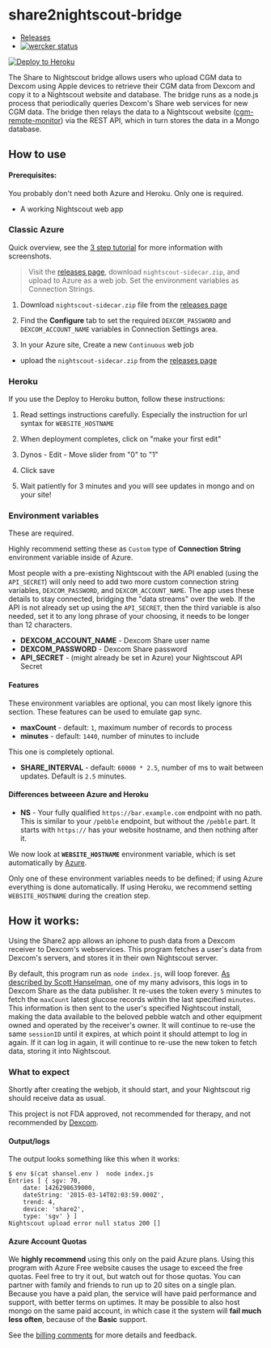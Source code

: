 # share2nightscout-bridge

* [Releases][releases]
* [![wercker status](https://app.wercker.com/status/1d9a86d110cb9d42c844fa60d084e5c4/m "wercker status")](https://app.wercker.com/project/bykey/1d9a86d110cb9d42c844fa60d084e5c4)

[![Deploy to Heroku][heroku-img]][heroku-url]

[heroku-img]: https://www.herokucdn.com/deploy/button.png
[heroku-url]: https://heroku.com/deploy

[c-r-m]: https://github.com/nightscout/cgm-remote-monitor

The Share to Nightscout bridge allows users who upload CGM data to Dexcom using Apple devices to retrieve their CGM data from Dexcom and copy it to a Nightscout website and database.  The bridge runs as a node.js process that periodically queries Dexcom's Share web services for new CGM data.  The bridge then relays the data to a Nightscout website ([cgm-remote-monitor][c-r-m]) via the REST API, which in turn stores the data in a Mongo database.

## How to use

#### Prerequisites:
You probably don't need both Azure and Heroku.  Only one is required.

* A working Nightscout web app

### Classic Azure

Quick overview, see the [3 step tutorial][tutorial] for more information with
screenshots.

> Visit the [releases page][releases], download `nightscout-sidecar.zip`, and
> upload to Azure as a web job.  Set the environment variables as Connection Strings.

[releases]: https://github.com/bewest/share2nightscout-bridge/releases
[tutorial]: https://github.com/bewest/share2nightscout-bridge/issues/1


1. Download `nightscout-sidecar.zip` file from the
   [releases page][releases]

1. Find the **Configure** tab to set the required `DEXCOM_PASSWORD` and
   `DEXCOM_ACCOUNT_NAME` variables in Connection Settings area.

1. In your Azure site, Create a new `Continuous` web job
  * upload the `nightscout-sidecar.zip` from the [releases page][releases]

[create-webjobs]: http://azure.microsoft.com/en-us/documentation/articles/web-sites-create-web-jobs/


### Heroku

If you use the Deploy to Heroku button, follow these instructions:
1. Read settings instructions carefully. Especially the instruction for url syntax for `WEBSITE_HOSTNAME`

2. When deployment completes, click on "make your first edit"

3. Dynos - Edit - Move slider from "0" to "1"

4. Click save

5. Wait patiently for 3 minutes and you will see updates in mongo and on your site!

### Environment variables

These are required.

Highly recommend setting these as `Custom` type of
**Connection String** environment variable inside of Azure.

Most people with a pre-existing Nightscout with the API enabled (using
the `API_SECRET`) will only need to add two more custom connection
string variables, `DEXCOM_PASSWORD`, and `DEXCOM_ACCOUNT_NAME`.  The
app uses these details to stay connected, bridging the "data streams"
over the web.  If the API is not already set up using the
`API_SECRET`, then the third variable is also needed, set it to any
long phrase of your choosing, it needs to be longer than 12
characters.

* **DEXCOM_ACCOUNT_NAME** - Dexcom Share user name
* **DEXCOM_PASSWORD** - Dexcom Share password
* **API_SECRET** - (might already be set in Azure) your Nightscout API Secret

#### Features

These environment variables are optional, you can most likely ignore
this section.
These features can be used to emulate gap sync.

* **maxCount** - default: `1`, maximum number of records to process
* **minutes** - default: `1440`, number of minutes to include

This one is completely optional.

* **SHARE_INTERVAL** - default: `60000 * 2.5`, number of ms to wait between
  updates.  Default is `2.5` minutes.

#### Differences betweeen Azure and Heroku

* **NS** - Your fully qualified `https://bar.example.com` endpoint
  with no path.  This is similar to your `/pebble` endpoint, but
  without the `/pebble` part.  It starts with `https://` has your website
  hostname, and then nothing after it.

We now look at **`WEBSITE_HOSTNAME`** environment variable, which is set
automatically by [Azure][azure-environment].

Only one of these environment variables needs to be defined; if using Azure
everything is done automatically.  If using Heroku, we recommend setting
`WEBSITE_HOSTNAME` during the creation step.

[azure-environment]: https://github.com/projectkudu/kudu/wiki/Azure-runtime-environment


## How it works:

Using the Share2 app allows an iphone to push data from a Dexcom
receiver to Dexcom's webservices.  This program fetches a user's data
from Dexcom's servers, and stores it in their own Nightscout server.

By default, this program run as `node index.js`, will loop forever.
[As described by Scott Hanselman][blog-post], one of my many advisors,
this logs in to Dexcom Share as the data publisher.  It re-uses the
token every `5` minutes to fetch the `maxCount` latest glucose records
within the last specified `minutes`.  This information is then sent to
the user's specified Nightscout install, making the data available to
the beloved pebble watch and other equipment owned and operated by the
receiver's owner.  It will continue to re-use the same `sessionID`
until it expires, at which point it should attempt to log in again.
If it can log in again, it will continue to re-use the new token to
fetch data, storing it into Nightscout.

[blog-post]: http://www.hanselman.com/blog/BridgingDexcomShareCGMReceiversAndNightscout.aspx

### What to expect

Shortly after creating the webjob, it should start, and your
Nightscout rig should receive data as usual.

This project is not FDA approved, not recommended for therapy, and not
recommended by [Dexcom][dexcom-eula].

[dexcom-eula]: http://www.dexcom.com/node/5421

#### Output/logs

The output looks something like this when it works:
```
$ env $(cat shansel.env )  node index.js 
Entries [ { sgv: 70,
    date: 1426298639000,
    dateString: '2015-03-14T02:03:59.000Z',
    trend: 4,
    device: 'share2',
    type: 'sgv' } ]
Nightscout upload error null status 200 []

```

#### Azure Account Quotas

We **highly recommend** using this only on the paid Azure  plans.  Using this
program with Azure Free website causes the usage to exceed the free quotas.
Feel free to try it out, but watch out for those quotas.  You can partner with
family and friends to run up to 20 sites on a single plan.  Because you have a
paid plan, the service will have paid performance and support, with better
terms on uptimes.  It may be possible to also host mongo on the same paid
account, in which case it the system will **fail much less often**, because of
the **Basic** support.

See the [billing comments][billing-issue] for more details and
feedback.

[billing-issue]: https://github.com/bewest/share2nightscout-bridge/issues/2

